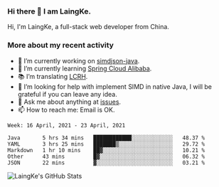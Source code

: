 ### Hi there 👋 I am LaingKe.

Hi, I'm LaingKe, a full-stack web developer from China.

### More about my recent activity

- 🔭 I’m currently working on [simdjson-java](https://github.com/laingke/simdjson-java).
- 🌱 I’m currently learning [Spring Cloud Alibaba](https://github.com/alibaba/spring-cloud-alibaba).
- :books: I’m translating [LCRH](https://github.com/LCTT/LCRH).
- 🤔 I’m looking for help with implement SIMD in native Java, I will be grateful if you can leave any idea.
- 💬 Ask me about anything at [issues](https://github.com/laingke/laingke/issues).
- 📫 How to reach me: Email is OK.

<!--START_SECTION:waka-->
```text
Week: 16 April, 2021 - 23 April, 2021

Java       5 hrs 34 mins   ████████████░░░░░░░░░░░░░   48.37 % 
YAML       3 hrs 25 mins   ███████▒░░░░░░░░░░░░░░░░░   29.72 % 
Markdown   1 hr 10 mins    ██▓░░░░░░░░░░░░░░░░░░░░░░   10.21 % 
Other      43 mins         █▓░░░░░░░░░░░░░░░░░░░░░░░   06.32 % 
JSON       22 mins         ▓░░░░░░░░░░░░░░░░░░░░░░░░   03.21 % 
```
<!--END_SECTION:waka-->

![LaingKe's GitHub Stats](https://github-readme-stats.vercel.app/api?username=laingke&show_icons=true&theme=nightowl&count_private=true)
